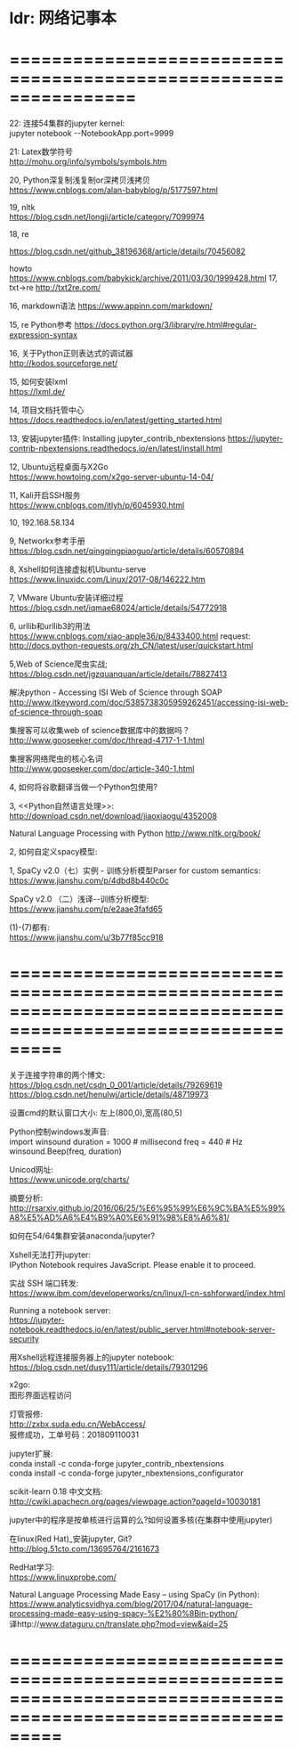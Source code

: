 # ldr: 网络记事本
================================================================
================================================================

22: 连接54集群的jupyter kernel:  
jupyter notebook --NotebookApp.port=9999


21: Latex数学符号  
http://mohu.org/info/symbols/symbols.htm














20, Python深复制浅复制or深拷贝浅拷贝  
https://www.cnblogs.com/alan-babyblog/p/5177597.html


19, nltk  
https://blog.csdn.net/longji/article/category/7099974

18, re  

https://blog.csdn.net/github_38196368/article/details/70456082

howto  
https://www.cnblogs.com/babykick/archive/2011/03/30/1999428.html
17, txt->re 
http://txt2re.com/

16, markdown语法
https://www.appinn.com/markdown/

15, re  Python参考
https://docs.python.org/3/library/re.html#regular-expression-syntax



16, 关于Python正则表达式的调试器  
http://kodos.sourceforge.net/


15, 如何安装lxml  
https://lxml.de/


14, 项目文档托管中心  
https://docs.readthedocs.io/en/latest/getting_started.html


13, 安装jupyter插件: Installing jupyter_contrib_nbextensions
https://jupyter-contrib-nbextensions.readthedocs.io/en/latest/install.html


12, Ubuntu远程桌面与X2Go  
https://www.howtoing.com/x2go-server-ubuntu-14-04/



11, Kali开启SSH服务   
https://www.cnblogs.com/itlyh/p/6045930.html



10, 192.168.58.134


9, Networkx参考手册  
https://blog.csdn.net/qingqingpiaoguo/article/details/60570894

8, Xshell如何连接虚拟机Ubuntu-serve  
https://www.linuxidc.com/Linux/2017-08/146222.htm


7, VMware Ubuntu安装详细过程  
https://blog.csdn.net/iqmae68024/article/details/54772918

6, urllib和urllib3的用法   
https://www.cnblogs.com/xiao-apple36/p/8433400.html
request:  
http://docs.python-requests.org/zh_CN/latest/user/quickstart.html

5,Web of Science爬虫实战;  
https://blog.csdn.net/jgzquanquan/article/details/78827413  

解决python - Accessing ISI Web of Science through SOAP  
http://www.itkeyword.com/doc/5385738305959262451/accessing-isi-web-of-science-through-soap  

集搜客可以收集web of science数据库中的数据吗？  
http://www.gooseeker.com/doc/thread-4717-1-1.html

集搜客网络爬虫的核心名词  
http://www.gooseeker.com/doc/article-340-1.html  


4, 如何将谷歌翻译当做一个Python包使用?

3, <<Python自然语言处理>>:    
http://download.csdn.net/download/jiaoxiaogu/4352008

Natural Language Processing with Python
http://www.nltk.org/book/  


2, 如何自定义spacy模型:  

1, SpaCy v2.0（七）实例 - 训练分析模型Parser for custom semantics:  
https://www.jianshu.com/p/4dbd8b440c0c

SpaCy v2.0 （二）浅译--训练分析模型:  
https://www.jianshu.com/p/e2aae3fafd65  

(1)-(7)都有:  
https://www.jianshu.com/u/3b77f85cc918


=============================================================================================================
=============================================================================================================

关于连接字符串的两个博文:  
https://blog.csdn.net/csdn_0_001/article/details/79269619  
https://blog.csdn.net/henulwj/article/details/48719973

设置cmd的默认窗口大小: 左上(800,0),宽高(80,5)

Python控制windows发声音:  
import winsound
duration = 1000  # millisecond
freq = 440  # Hz
winsound.Beep(freq, duration)

Unicod网址:  
https://www.unicode.org/charts/  

摘要分析:  
http://rsarxiv.github.io/2016/06/25/%E6%95%99%E6%9C%BA%E5%99%A8%E5%AD%A6%E4%B9%A0%E6%91%98%E8%A6%81/ 

如何在54/64集群安装anaconda/jupyter?

Xshell无法打开jupyter:  
IPython Notebook requires JavaScript. Please enable it to proceed.  

实战 SSH 端口转发:  
https://www.ibm.com/developerworks/cn/linux/l-cn-sshforward/index.html

Running a notebook server:  
https://jupyter-notebook.readthedocs.io/en/latest/public_server.html#notebook-server-security  

用Xshell远程连接服务器上的jupyter notebook:  
https://blog.csdn.net/dusy111/article/details/79301296

x2go:  
图形界面远程访问  

灯管报修:  
http://zxbx.suda.edu.cn/WebAccess/  
报修成功，工单号码：201809110031

jupyter扩展:  
conda install -c conda-forge jupyter_contrib_nbextensions  
conda install -c conda-forge jupyter_nbextensions_configurator  

scikit-learn 0.18 中文文档:  
http://cwiki.apachecn.org/pages/viewpage.action?pageId=10030181  

jupyter中的程序是按单核进行运算的么?如何设置多核(在集群中使用jupyter)    

在linux(Red Hat)_安装jupyter, Git?  
http://blog.51cto.com/13695764/2161673

RedHat学习:  
https://www.linuxprobe.com/

Natural Language Processing Made Easy – using SpaCy (​in Python):  
https://www.analyticsvidhya.com/blog/2017/04/natural-language-processing-made-easy-using-spacy-%E2%80%8Bin-python/  
译http://www.dataguru.cn/translate.php?mod=view&aid=25  

=============================================================================================================
=============================================================================================================
